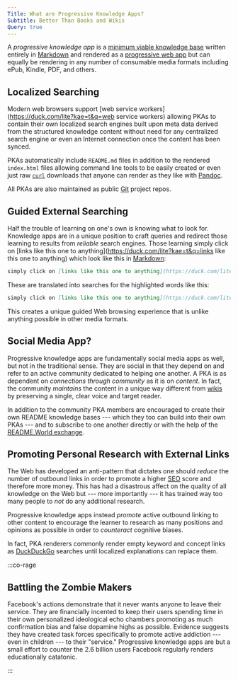 ```yaml
---
Title: What are Progressive Knowledge Apps?
Subtitle: Better Than Books and Wikis
Query: true
---
```


A *progressive knowledge app* is a [minimum viable knowledge base](/what/knowledge/mvkb/) written entirely in [Markdown](/lang/md/) and rendered as a [progressive web app](/what/web/pwa/) but can equally be rendering in any number of consumable media formats including ePub, Kindle, PDF, and others. 

## Localized Searching

Modern web browsers support [web service workers](https://duck.com/lite?kae=t&q=web service workers) allowing PKAs to contain their own localized search engines built upon meta data derived from the structured knowledge content without need for any centralized search engine or even an Internet connection once the content has been synced.

PKAs automatically include `README.md` files in addition to the rendered `index.html` files allowing command line tools to be easily created or even just raw [`curl`](https://duck.com/lite?kae=t&q=`curl`) downloads that anyone can render as they like with [Pandoc](/tools/pandoc/).

All PKAs are also maintained as public [Git](/tools/git/) project repos.

## Guided External Searching

Half the trouble of learning on one's own is knowing what to look for. Knowledge apps are in a unique position to craft  queries and redirect those learning to results from *reliable* search engines. Those learning simply click on [links like this one to anything](https://duck.com/lite?kae=t&q=links like this one to anything) which look like this in [Markdown](/lang/md/):

```md
simply click on [links like this one to anything](https://duck.com/lite?kae=t&q=links like this one to anything) which look like this
```

These are translated into searches for the highlighted words like this:

```md
simply click on [links like this one to anything](https://duck.com/lite?kae=t&q=links like this one to anything) which look like this
```

This creates a unique guided Web browsing experience that is unlike anything possible in other media formats.

## Social Media App?

Progressive knowledge apps are fundamentally social media apps as well, but not in the traditional sense. They are social in that they depend on and refer to an active community dedicated to helping one another. A PKA is as dependent on *connections through community* as it is on *content*. In fact, the community *maintains* the content in a unique way different from [wikis](/what/wikis/) by preserving a single, clear voice and target reader.

In addition to the community PKA members are encouraged to create their own README knowledge bases --- which they too can build into their own PKAs --- and to subscribe to one another directly or with the help of the [README.World exchange](https://readme.world).

## Promoting Personal Research with External Links

The Web has developed an anti-pattern that dictates one should *reduce* the number of outbound links in order to promote a higher [SEO](https://duck.com/lite?kae=t&q=SEO) score and therefore more money. This has had a disastrous affect on the quality of all knowledge on the Web but --- more importantly --- it has trained way too many people to *not* do any additional research. 

Progressive knowledge apps instead *promote* active outbound linking to other content to encourage the learner to research as many positions and opinions as possible in order to *counteract* cognitive biases. 

In fact, PKA renderers commonly render empty keyword and concept links as [DuckDuckGo](https://duck.com/lite?kae=t&q=DuckDuckGo) searches until localized explanations can replace them.

:::co-rage

## Battling the Zombie Makers

Facebook's actions demonstrate that it never wants anyone to leave their service. They are financially incented to keep their users spending time in their own personalized ideological echo chambers promoting as much confirmation bias and false dopamine highs as possible. Evidence suggests they have created task forces specifically to promote active addiction --- even in children --- to their "service." Progressive knowledge apps are but a small effort to counter the 2.6 billion users Facebook regularly renders educationally catatonic.

:::
